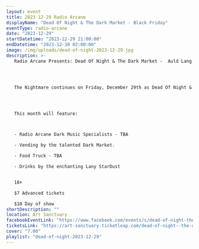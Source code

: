 ```yaml
---
layout: event
title: 2023-12-29 Radio Arcane
displayName: "Dead Of Night & The Dark Market - Black Friday"
eventType: radio-arcane
date: "2023-12-29"
startDatetime: "2023-12-29 21:00:00"
endDatetime: "2023-12-30 02:00:00"
image: /img/uploads/dead-of-night-2023-12-29.jpg
description: >-
   Radio Arcane Presents: Dead Of Night & The Dark Market -  Auld Lang Syne




   The Nightmare continues on Friday, December 29th as Dead Of Night & The Dark Market keep up the monthly grind of dark eclectic music. Come out and help keep the dancefloor barely alive as we celebrate the glum drudgery of our dreadful existence.




   This month will feature:



   - Radio Arcane Dark Music Specialists - TBA

   - Vending by the talented Dark Market.

   - Food Truck - TBA

   - Drinks by the enchanting Lany StarDust


   18+

   $7 Advanced tickets

   $10 Day of show
shortDescription: ""
location: Art Sanctuary
facebookEventLink: "https://www.facebook.com/events/s/dead-of-night-the-dark-market-/859377882582447"
ticketsLink: "https://art-sanctuary.ticketleap.com/dead-of-night--the-dark-market---auld-lang-syne"
cover: "7.00"
playlist: "dead-of-night-2023-12-29"
---
```

